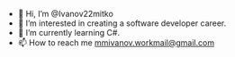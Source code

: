 - 👋 Hi, I’m @Ivanov22mitko
- 👀 I’m interested in creating a software developer career.
- 🌱 I’m currently learning C#.
- 📫 How to reach me mmivanov.workmail@gmail.com

<!---
Ivanov22mitko/Ivanov22mitko is a ✨ special ✨ repository because its `README.md` (this file) appears on your GitHub profile.
You can click the Preview link to take a look at your changes.
--->
